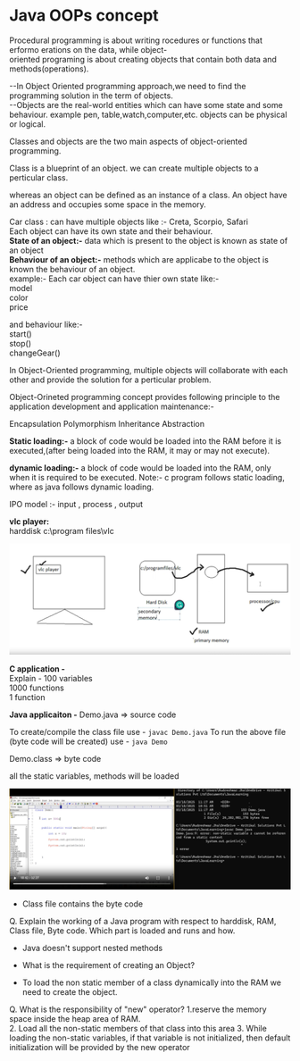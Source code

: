 # Java OOPs concept

Procedural programming is about writing rocedures or functions that erformo erations on the data, while object-  
oriented programing is about creating objects that contain both data and methods(operations).  

--In Object Oriented programming approach,we need to find the programming solution in the term of objects.  
--Objects are the real-world entities which can have some state and some behaviour. example pen, table,watch,computer,etc. objects can be physical or logical.  

Classes and objects are the two main aspects of object-oriented programming.

Class is a blueprint of an object. we can create multiple objects to a perticular class.

whereas an object can be defined as an instance of a class. An object have an address and occupies some space in the memory.

Car class : can have multiple objects like :- Creta, Scorpio, Safari  
Each object can have its own state and their behaviour.  
**State of an object:-** data which is present to the object is known as state of an object  
**Behaviour of an object:-** methods which are applicabe to the object is known the behaviour of an object.  
example:-
Each car object can have thier own state like:-  
model  
color  
price  

and behaviour like:-  
start()  
stop()  
changeGear()  

In Object-Oriented programming, multiple objects will collaborate with each other and provide the solution for a perticular problem.  

Object-Orineted programming concept provides following principle to the application development and application maintenance:-  

Encapsulation
Polymorphism
Inheritance
Abstraction

**Static loading:-** a block of code would be loaded into the RAM before it is executed,(after being loaded into the RAM, it may or may not execute).  

**dynamic loading:-** a block of code would be loaded into the RAM, only when it is required to be executed.
Note:- c program follows static loading, where as java follows dynamic loading.

IPO model :- input , process , output


**vlc player:**  
harddisk
c:\program files\vlc

![alt text](image-3.png)

**C application -**  
Explain - 
100 variables  
1000 functions  
1 function  

**Java applicaiton -** 
Demo.java => source code

To create/compile the class file use - `javac Demo.java`
To run the above file (byte code will be created) use - `java Demo`

Demo.class => byte code

all the static variables, methods will be loaded 


![alt text](image-4.png)

* Class file contains the byte code

Q. Explain the working of a Java program with respect to harddisk, RAM, Class file, Byte code. Which part is loaded and runs  and how.

* Java doesn't support nested methods

* What is the requirement of creating an Object?
* To load the non static member of a class dynamically into the RAM we need to create the object.


Q. What is the responsibility of "new" operator?
1.reserve the memory space inside the heap area of RAM.  
2. Load all the non-static members of that class into this area
3. While loading the non-static variables, if that variable is not initialized, then default initialization will be provided by the new operator